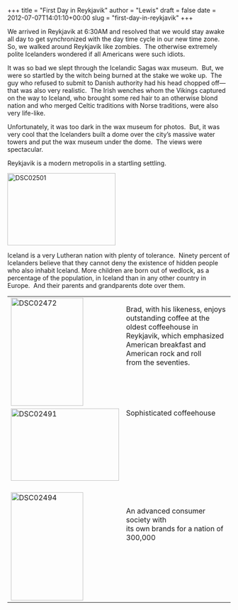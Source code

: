 +++
title = "First Day in Reykjavik"
author = "Lewis"
draft = false
date = 2012-07-07T14:01:10+00:00
slug = "first-day-in-reykjavik"
+++

We arrived in Reykjavik at 6:30AM and resolved that we would stay awake all day to get synchronized with the day time cycle in our new time zone. So, we walked around Reykjavik like zombies.&#160; The otherwise extremely polite Icelanders wondered if all Americans were such idiots.

It was so bad we slept through the Icelandic Sagas wax museum.&#160; But, we were so startled by the witch being burned at the stake we woke up.&#160; The guy who refused to submit to Danish authority had his head chopped off—that was also very realistic.&#160; The Irish wenches whom the Vikings captured on the way to Iceland, who brought some red hair to an otherwise blond nation and who merged Celtic traditions with Norse traditions, were also very life-like.

Unfortunately, it was too dark in the wax museum for photos.&#160; But, it was very cool that the Icelanders built a dome over the city’s massive water towers and put the wax museum under the dome.&#160; The views were spectacular.

<p align="left">
  Reykjavik is a modern metropolis in a startling settling. 
</p>

<p align="left">
  <img style="background-image: none; border-right-width: 0px; padding-left: 0px; padding-right: 0px; display: inline; border-top-width: 0px; border-bottom-width: 0px; border-left-width: 0px; padding-top: 0px" title="DSC02501" border="0" alt="DSC02501" src="/images/2012/07/DSC02501.jpg" width="244" height="163" />
</p>

Iceland is a very Lutheran nation with plenty of tolerance.&#160; Ninety percent of Icelanders believe that they cannot deny the existence of hidden people who also inhabit Iceland. More children are born out of wedlock, as a percentage of the population, in Iceland than in any other country in Europe.&#160; And their parents and grandparents dote over them.

<table border="0" cellspacing="0" cellpadding="2" width="447">
  <tr>
    <td valign="top" width="200">
      <a href="/images/2012/07/DSC02472.jpg"><img style="background-image: none; border-right-width: 0px; padding-left: 0px; padding-right: 0px; display: inline; border-top-width: 0px; border-bottom-width: 0px; border-left-width: 0px; padding-top: 0px" title="DSC02472" border="0" alt="DSC02472" src="/images/2012/07/DSC02472_thumb.jpg" width="163" height="244" /></a>
    </td>
    <td valign="top" width="245">
      <p align="left">
        Brad, with his likeness, enjoys outstanding coffee at the<br> oldest coffeehouse in Reykjavik, which emphasized<br> American breakfast and American rock and roll<br> from the seventies.
      </p>
    </td>
  </tr>
  
  <tr>
    <td valign="top" width="200">
      <a href="/images/2012/07/DSC02491.jpg"><img style="background-image: none; border-right-width: 0px; padding-left: 0px; padding-right: 0px; display: inline; border-top-width: 0px; border-bottom-width: 0px; border-left-width: 0px; padding-top: 0px" title="DSC02491" border="0" alt="DSC02491" src="/images/2012/07/DSC02491_thumb.jpg" width="244" height="163" /></a>
    </td>
    <td valign="top" width="245">
      Sophisticated coffeehouse
    </td>
  </tr>
  
  <tr>
    <td valign="top" width="200">
      <a href="/images/2012/07/DSC02494.jpg"> <br /><img style="background-image: none; border-right-width: 0px; padding-left: 0px; padding-right: 0px; display: inline; border-top-width: 0px; border-bottom-width: 0px; border-left-width: 0px; padding-top: 0px" title="DSC02494" border="0" alt="DSC02494" src="/images/2012/07/DSC02494_thumb.jpg" width="163" height="244" /></a>
    </td>
    <td valign="top" width="245">
      <p align="left">
        &#160;
      </p>
      <p align="left">
        An advanced consumer society with<br> its own brands for a nation of 300,000
      </p>
    </td>
  </tr>
</table>